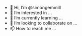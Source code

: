 - 👋 Hi, I’m @simongemmill
- 👀 I’m interested in ...
- 🌱 I’m currently learning ...
- 💞️ I’m looking to collaborate on ...
- 📫 How to reach me ...

<!---
simongemmill/simongemmill is a ✨ special ✨ repository because its `README.md` (this file) appears on your GitHub profile.
You can click the Preview link to take a look at your changes.
--->
